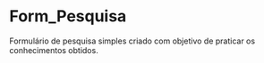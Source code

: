 # Form_Pesquisa
Formulário de pesquisa simples criado com objetivo de praticar os conhecimentos obtidos.
